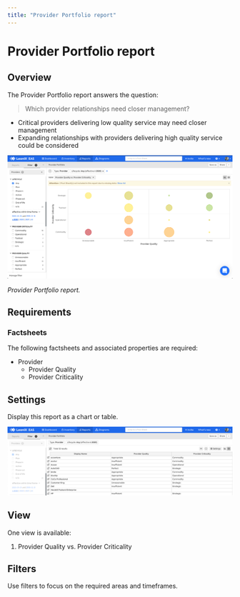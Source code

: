 ```yaml
---
title: "Provider Portfolio report"
---
```


# Provider Portfolio report

## Overview

The Provider Portfolio report answers the question:

>Which provider relationships need closer management?

- Critical providers delivering low quality service may need closer management
- Expanding relationships with providers delivering high quality service could be considered

![](../assets/images/provider-portfolio.png)

*Provider Portfolio report.*

## Requirements

### Factsheets

The following factsheets and associated properties are required:

- Provider
    - Provider Quality 
    - Provider Criticality 

<!--
### Tags 

No tags are required for this report.

### Other requirement

No other requirements
-->

## Settings

Display this report as a chart or table. 

![](../assets/images/provider-portfolio-table.png)

## View

One view is available:

1. Provider Quality vs. Provider Criticality 

## Filters

Use filters to focus on the required areas and timeframes.

<!--
#### Editing

This report cannot be edited
--> 
